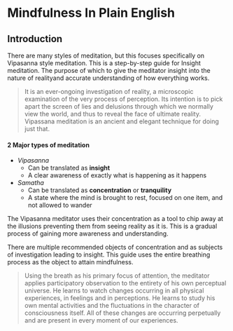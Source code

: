 # Mindfulness In Plain English

## Introduction

There are many styles of meditation, but this focuses specifically on Vipasanna style meditation. This is a step-by-step guide for Insight meditation. The purpose of which to give the meditator insight into the nature of realityand accurate understanding of how everything works.

> It is an ever-ongoing investigation of reality, a microscopic examination of the very process of perception. Its intention is to pick apart the screen of lies and delusions through which we normally view the world, and thus to reveal the face of ultimate reality. Vipassana meditation is an ancient and elegant technique for doing just that.

#### 2 Major types of meditation

* *Vipasanna*
  * Can be translated as **insight**
  * A clear awareness of exactly what is happening as it happens
* *Samatha*
  * Can be translated as **concentration** or **tranquility**
  * A state where the mind is brought to rest, focused on one item, and not allowed to wander

The Vipasanna meditator uses their concentration as a tool to chip away at the illusions preventing them from seeing reality as it is. This is a gradual process of gaining more awareness and understanding.

There are multiple recommended objects of concentration and as subjects of investigation leading to insight. This guide uses the entire breathing process as the object to attain mindfulness.

> Using the breath as his primary focus of attention, the meditator applies participatory observation to the entirety of his own perceptual universe. He learns to watch changes occurring in all physical experiences, in feelings and in perceptions. He learns to study his own mental activities and the fluctuations in the character of consciousness itself. All of these changes are occurring perpetually and are present in every moment of our experiences.
